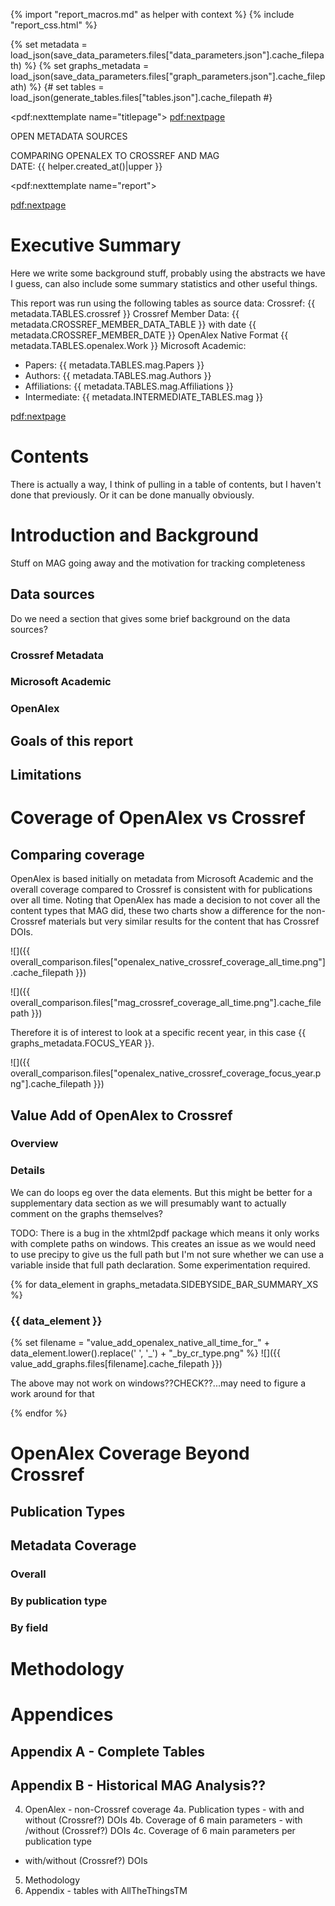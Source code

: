 {% import "report_macros.md" as helper with context %}
{% include "report_css.html" %}

<!-- Loading JSON data files for access -->
<!-- TODO - these will currently break because they need to be created/added to the precipy index -->
{% set metadata = load_json(save_data_parameters.files["data_parameters.json"].cache_filepath) %}
{% set graphs_metadata = load_json(save_data_parameters.files["graph_parameters.json"].cache_filepath) %}
{# set tables = load_json(generate_tables.files["tables.json"].cache_filepath #}

<!-- Title Page -->
<pdf:nexttemplate name="titlepage">
<pdf:nextpage>

<p class="subtitle">OPEN METADATA SOURCES</p>
<p class="titlemeta">
COMPARING OPENALEX TO CROSSREF AND MAG<br>
DATE: {{ helper.created_at()|upper }}</p>

<!-- switch page templates -->
<pdf:nexttemplate name="report">

<pdf:nextpage>

# Executive Summary

Here we write some background stuff, probably using the abstracts we have I guess, can also include some
summary statistics and other useful things.

This report was run using the following tables as source data:
Crossref: {{ metadata.TABLES.crossref }}
Crossref Member Data: {{ metadata.CROSSREF_MEMBER_DATA_TABLE }} with date {{ metadata.CROSSREF_MEMBER_DATE }}
OpenAlex Native Format {{ metadata.TABLES.openalex.Work }}
Microsoft Academic:

* Papers: {{ metadata.TABLES.mag.Papers }}
* Authors: {{ metadata.TABLES.mag.Authors }}
* Affiliations: {{ metadata.TABLES.mag.Affiliations }}
* Intermediate: {{ metadata.INTERMEDIATE_TABLES.mag }}


<pdf:nextpage>

# Contents

There is actually a way, I think of pulling in a table of contents, but I haven't done that previously. Or it can
be done manually obviously.

# Introduction and Background

Stuff on MAG going away and the motivation for tracking completeness

## Data sources

Do we need a section that gives some brief background on the data sources?

### Crossref Metadata

### Microsoft Academic

### OpenAlex

## Goals of this report

## Limitations

# Coverage of OpenAlex vs Crossref

## Comparing coverage

OpenAlex is based initially on metadata from Microsoft Academic and the overall coverage compared to Crossref is
consistent with for publications over all time. Noting that OpenAlex has made a decision to not cover all the 
content types that MAG did, these two charts show a difference for the non-Crossref materials but very similar
results for the content that has Crossref DOIs.

![]({{ overall_comparison.files["openalex_native_crossref_coverage_all_time.png"].cache_filepath }})

![]({{ overall_comparison.files["mag_crossref_coverage_all_time.png"].cache_filepath }})

Therefore it is of interest to look at a specific recent year, in this case {{ graphs_metadata.FOCUS_YEAR }}.

![]({{ overall_comparison.files["openalex_native_crossref_coverage_focus_year.png"].cache_filepath }})

## Value Add of OpenAlex to Crossref

### Overview

### Details

We can do loops eg over the data elements. But this might be better for a supplementary data section as we will 
presumably want to actually comment on the graphs themselves? 

TODO:
There is a bug in the xhtml2pdf package which means it
only works with complete paths on windows. This creates an issue as we would need to use precipy to give us the full
path but I'm not sure whether we can use a variable inside that full path declaration. Some experimentation required.

{% for data_element in graphs_metadata.SIDEBYSIDE_BAR_SUMMARY_XS %}

### {{ data_element }}


{% set filename = "value_add_openalex_native_all_time_for_" + data_element.lower().replace(' ', '_') + "_by_cr_type.png" %}
![]({{ value_add_graphs.files[filename].cache_filepath }})

The above may not work on windows??CHECK??...may need to figure a work around for that

{% endfor %}

# OpenAlex Coverage Beyond Crossref

## Publication Types

## Metadata Coverage

### Overall

### By publication type

### By field

# Methodology

# Appendices

## Appendix A - Complete Tables

## Appendix B - Historical MAG Analysis??

4. OpenAlex - non-Crossref coverage
4a. Publication types - with and without (Crossref?) DOIs
4b. Coverage of 6 main parameters - with /without (Crossref?) DOIs
4c. Coverage of 6 main parameters per publication type 
 - with/without (Crossref?) DOIs
5. Methodology
6. Appendix - tables with AllTheThingsTM

